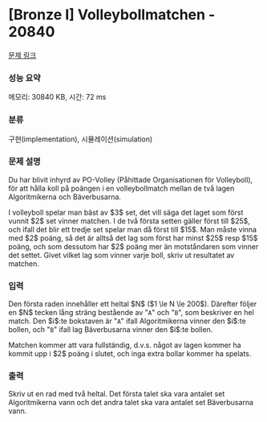 # [Bronze I] Volleybollmatchen - 20840 

[문제 링크](https://www.acmicpc.net/problem/20840) 

### 성능 요약

메모리: 30840 KB, 시간: 72 ms

### 분류

구현(implementation), 시뮬레이션(simulation)

### 문제 설명

<p>Du har blivit inhyrd av PO-Volley (Påhittade Organisationen för Volleyboll), för att hålla koll på poängen i en volleybollmatch mellan de två lagen Algoritmikerna och Bäverbusarna.</p>

<p>I volleyboll spelar man bäst av $3$ set, det vill säga det laget som först vunnit $2$ set vinner matchen. I de två första setten gäller först till $25$, och ifall det blir ett tredje set spelar man då först till $15$. Man måste vinna med $2$ poäng, så det är alltså det lag som först har minst $25$ resp $15$ poäng, och som dessutom har $2$ poäng mer än motståndaren som vinner det settet. Givet vilket lag som vinner varje boll, skriv ut resultatet av matchen.</p>

### 입력 

 <p>Den första raden innehåller ett heltal $N$ ($1 \le N \le 200$). Därefter följer en $N$ tecken lång sträng bestående av "<code>A</code>" och "<code>B</code>", som beskriver en hel match. Den $i$:te bokstaven är "<code>A</code>" ifall Algoritmikerna vinner den $i$:te bollen, och "<code>B</code>" ifall lag Bäverbusarna vinner den $i$:te bollen.</p>

<p>Matchen kommer att vara fullständig, d.v.s. något av lagen kommer ha kommit upp i $2$ poäng i slutet, och inga extra bollar kommer ha spelats.</p>

### 출력 

 <p>Skriv ut en rad med två heltal. Det första talet ska vara antalet set Algoritmikerna vann och det andra talet ska vara antalet set Bäverbusarna vann.</p>

